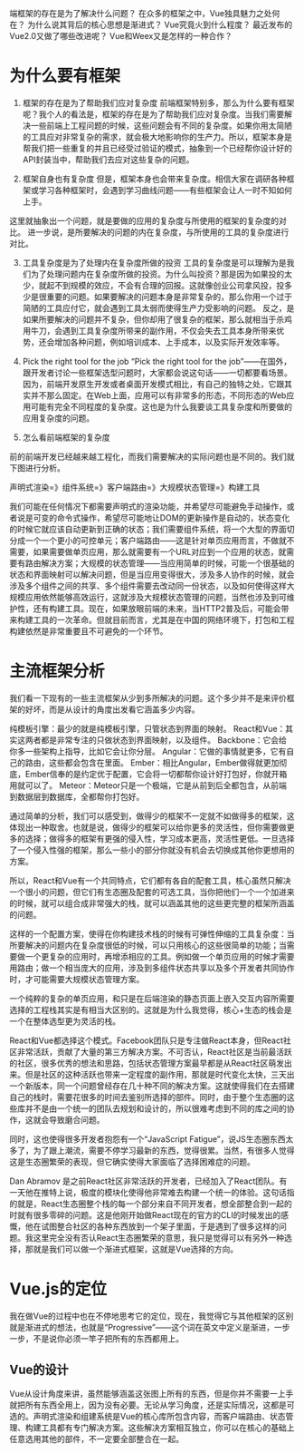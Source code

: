端框架的存在是为了解决什么问题？
在众多的框架之中，Vue独具魅力之处何在？
为什么说其背后的核心思想是渐进式？
Vue究竟火到什么程度？
最近发布的Vue2.0又做了哪些改进呢？
Vue和Weex又是怎样的一种合作？

# 为什么要有框架

1. 框架的存在是为了帮助我们应对复杂度
前端框架特别多，那么为什么要有框架呢？我个人的看法是，框架的存在是为了帮助我们应对复杂度。当我们需要解决一些前端上工程问题的时候，这些问题会有不同的复杂度。如果你用太简陋的工具应对非常复杂的需求，就会极大地影响你的生产力。所以，框架本身是帮我们把一些重复的并且已经受过验证的模式，抽象到一个已经帮你设计好的API封装当中，帮助我们去应对这些复杂的问题。

2. 框架自身也有复杂度
但是，框架本身也会带来复杂度。相信大家在调研各种框架或学习各种框架时，会遇到学习曲线问题——有些框架会让人一时不知如何上手。

这里就抽象出一个问题，就是要做的应用的复杂度与所使用的框架的复杂度的对比。 进一步说，是所要解决的问题的内在复杂度，与所使用的工具的复杂度进行对比。

3. 工具复杂度是为了处理内在复杂度所做的投资
工具的复杂度是可以理解为是我们为了处理问题内在复杂度所做的投资。为什么叫投资？那是因为如果投的太少，就起不到规模的效应，不会有合理的回报。这就像创业公司拿风投，投多少是很重要的问题。如果要解决的问题本身是非常复杂的，那么你用一个过于简陋的工具应付它，就会遇到工具太弱而使得生产力受影响的问题。
反之，是如果所要解决的问题并不复杂，但你却用了很复杂的框架，那么就相当于杀鸡用牛刀，会遇到工具复杂度所带来的副作用，不仅会失去工具本身所带来优势，还会增加各种问题，例如培训成本、上手成本，以及实际开发效率等。


4. Pick the right tool for the job
“Pick the right tool for the job”——在国外，跟开发者讨论一些框架选型问题时，大家都会说这句话——一切都要看场景。因为，前端开发原生开发或者桌面开发模式相比，有自己的独特之处，它跟其实并不那么固定。在Web上面，应用可以有非常多的形态，不同形态的Web应用可能有完全不同程度的复杂度。这也是为什么我要谈工具复杂度和所要做的应用复杂度的问题。

5. 怎么看前端框架的复杂度

前的前端开发已经越来越工程化，而我们需要解决的实际问题也是不同的。我们就下图进行分析。

声明式渲染=》组件系统=》客户端路由=》大规模状态管理=》构建工具

我们可能在任何情况下都需要声明式的渲染功能，并希望尽可能避免手动操作，或者说是可变的命令式操作，希望尽可能地让DOM的更新操作是自动的，状态变化的时候它就应该自动更新到正确的状态；我们需要组件系统，将一个大型的界面切分成一个一个更小的可控单元；客户端路由——这是针对单页应用而言，不做就不需要，如果需要做单页应用，那么就需要有一个URL对应到一个应用的状态，就需要有路由解决方案；大规模的状态管理——当应用简单的时候，可能一个很基础的状态和界面映射可以解决问题，但是当应用变得很大，涉及多人协作的时候，就会涉及多个组件之间的共享、多个组件需要去改动同一份状态，以及如何使得这样大规模应用依然能够高效运行，这就涉及大规模状态管理的问题，当然也涉及到可维护性，还有构建工具。现在，如果放眼前端的未来，当HTTP2普及后，可能会带来构建工具的一次革命。但就目前而言，尤其是在中国的网络环境下，打包和工程构建依然是非常重要且不可避免的一个环节。 

# 主流框架分析

我们看一下现有的一些主流框架从少到多所解决的问题。这个多少并不是来评价框架的好坏，而是从设计的角度出发看它涵盖多少内容。

纯模板引擎：最少的就是纯模板引擎，只管状态到界面的映射。
React和Vue：其实这两者都是非常专注的只做状态到界面映射，以及组件。
Backbone：它会给你多一些架构上指导，比如它会让你分层。
Angular：它做的事情就更多，它有自己的路由，这些都会包含在里面。
Ember：相比Angular，Ember做得就更加彻底，Ember信奉的是约定优于配置，它会将一切都帮你设计好打包好，你就开箱用就可以了。
Meteor：Meteor只是一个极端，它是从前到后全都包含，从前端到数据层到数据库，全都帮你打包好。

通过简单的分析，我们可以感受到，做得少的框架不一定就不如做得多的框架，这体现出一种取舍。也就是说，做得少的框架可以给你更多的灵活性，但你需要做更多的选择；做得多的框架有更强的侵入性，学习成本更高，灵活性更低。一旦选择了一个侵入性强的框架，那么一些小的部分你就没有机会去切换成其他你更想用的方案。

所以，React和Vue有一个共同特点，它们都有各自的配套工具，核心虽然只解决一个很小的问题，但它们有生态圈及配套的可选工具，当你把他们一个一个加进来的时候，就可以组合成非常强大的栈，就可以涵盖其他的这些更完整的框架所涵盖的问题。



这样的一个配置方案，使得在你构建技术栈的时候有可弹性伸缩的工具复杂度：当所要解决的问题内在复杂度很低的时候，可以只用核心的这些很简单的功能；当需要做一个更复杂的应用时，再增添相应的工具。例如做一个单页应用的时候才需要用路由；做一个相当庞大的应用，涉及到多组件状态共享以及多个开发者共同协作时，才可能需要大规模状态管理方案。

一个纯粹的复杂的单页应用，和只是在后端渲染的静态页面上嵌入交互内容所需要选择的工程栈其实是有相当大区别的。这就是为什么我觉得，核心+生态的栈会是一个在整体选型更为灵活的栈。

React和Vue都选择这个模式。Facebook团队只是专注做React本身，但React社区非常活跃，贡献了大量的第三方解决方案。不可否认，React社区是当前最活跃的社区，很多优秀的想法和思路，包括状态管理方案最早都是从React社区萌发出来。但是社区的这种活跃也带来一定程度的副作用，那就是时代变化太快，三天出一个新版本，同一个问题曾经存在几十种不同的解决方案。这就使得我们在去搭建自己的栈时，需要花很多的时间去鉴别所选择的部件。同时，由于整个生态圈的这些库并不是由一个统一的团队去规划和设计的，所以很难考虑到不同的库之间的协作，这就会导致磨合问题。

同时，这也使得很多开发者抱怨有一个“JavaScript Fatigue”，说JS生态圈东西太多了，为了跟上潮流，需要不停学习最新的东西，觉得很累。当然，有很多人觉得这是生态圈繁荣的表现，但它确实使得大家面临了选择困难症的问题。

Dan Abramov 是之前React社区非常活跃的开发者，已经加入了React团队。有一天他在推特上说，极度的模块化使得他非常难去构建一个统一的体验。这句话指的就是，React生态圈整个栈的每一个部分来自不同开发者，想全部整合到一起的时就有很多零碎的问题。这是他刚开始做React现在的官方的CLI的时候发出的感慨，他在试图整合社区的各种东西放到一个架子里面，于是遇到了很多这样的问题。我这里完全没有否认React生态圈繁荣的意思，我只是觉得可以有另外一种选择，那就是我们可以做一个渐进式框架，这就是Vue选择的方向。


# Vue.js的定位

我在做Vue的过程中也在不停地思考它的定位，现在，我觉得它与其他框架的区别就是渐进式的想法，也就是“Progressive”——这个词在英文中定义是渐进，一步一步，不是说你必须一竿子把所有的东西都用上。

## Vue的设计


Vue从设计角度来讲，虽然能够涵盖这张图上所有的东西，但是你并不需要一上手就把所有东西全用上，因为没有必要。无论从学习角度，还是实际情况，这都是可选的。声明式渲染和组建系统是Vue的核心库所包含内容，而客户端路由、状态管理、构建工具都有专门解决方案。这些解决方案相互独立，你可以在核心的基础上任意选用其他的部件，不一定要全部整合在一起。